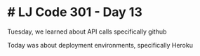 <h1># LJ Code 301 - Day 13</h1>

<p>Tuesday, we learned about API calls specifically github</p>

<p>Today was about deployment environments, specifically Heroku</p>
